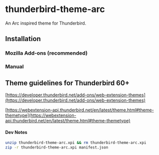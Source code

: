 # thunderbird-theme-arc
An Arc inspired theme for Thunderbird.

## Installation

### Mozilla Add-ons (recommended)



### Manual

## Theme guidelines for Thunderbird 60+
[https://developer.thunderbird.net/add-ons/web-extension-themes](https://developer.thunderbird.net/add-ons/web-extension-themes)

[https://webextension-api.thunderbird.net/en/latest/theme.html#theme-themetype](https://webextension-api.thunderbird.net/en/latest/theme.html#theme-themetype)

#### Dev Notes

```sh
unzip thunderbird-theme-arc.xpi && rm thunderbird-theme-arc.xpi
zip -r thunderbird-theme-arc.xpi manifest.json
```
